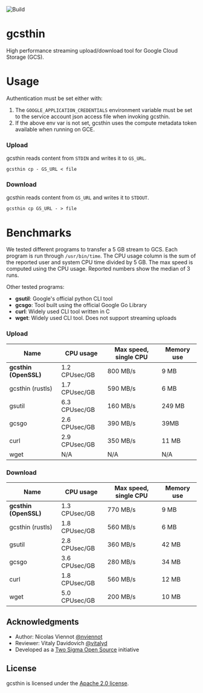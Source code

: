 ![Build](https://github.com/twosigma/gcsthin/workflows/Build/badge.svg)

gcsthin
=======

High performance streaming upload/download tool for Google Cloud Storage (GCS).

# Usage

Authentication must be set either with:
1) The `GOOGLE_APPLICATION_CREDENTIALS` environment variable must be set to the
   service account json access file when invoking gcsthin.
2) If the above env var is not set, gcsthin uses the compute metadata token
   available when running on GCE.

### Upload

gcsthin reads content from `STDIN` and writes it to `GS_URL`.

```
gcsthin cp - GS_URL < file
```

### Download

gcsthin reads content from `GS_URL` and writes it to `STDOUT`.

```
gcsthin cp GS_URL - > file
```

# Benchmarks

We tested different programs to transfer a 5 GB stream to GCS.
Each program is run through `/usr/bin/time`. The CPU usage column is the sum of
the reported user and system CPU time divided by 5 GB. The max speed is computed
using the CPU usage. Reported numbers show the median of 3 runs.

Other tested programs:
* **gsutil**: Google's official python CLI tool
* **gcsgo**: Tool built using the official Google Go Library
* **curl**: Widely used CLI tool written in C
* **wget**: Widely used CLI tool. Does not support streaming uploads

### Upload

Name                  | CPU usage     | Max speed, single CPU  | Memory use   |
--------------------- | ------------- | ---------------------- | ------------ |
**gcsthin (OpenSSL)** | 1.2 CPUsec/GB | 800 MB/s               | 9 MB         |
gcsthin (rustls)      | 1.7 CPUsec/GB | 590 MB/s               | 6 MB         |
gsutil                | 6.3 CPUsec/GB | 160 MB/s               | 249 MB       |
gcsgo                 | 2.6 CPUsec/GB | 390 MB/s               | 39MB         |
curl                  | 2.9 CPUsec/GB | 350 MB/s               | 11 MB        |
wget                  | N/A           | N/A                    | N/A          |

### Download

Name                   | CPU usage      | Max speed, single CPU  | Memory use   |
---------------------- | -------------- | ---------------------- | ------------ |
**gcsthin (OpenSSL)**  | 1.3 CPUsec/GB  | 770 MB/s               | 9 MB         |
gcsthin (rustls)       | 1.8 CPUsec/GB  | 560 MB/s               | 6 MB         |
gsutil                 | 2.8 CPUsec/GB  | 360 MB/s               | 42 MB        |
gcsgo                  | 3.6 CPUsec/GB  | 280 MB/s               | 34 MB        |
curl                   | 1.8 CPUsec/GB  | 560 MB/s               | 12 MB        |
wget                   | 5.0 CPUsec/GB  | 200 MB/s               | 10 MB        |


## Acknowledgments
* Author: Nicolas Viennot [@nviennot](https://github.com/nviennot)
* Reviewer: Vitaly Davidovich [@vitalyd](https://github.com/vitalyd)
* Developed as a [Two Sigma Open Source](https://opensource.twosigma.com) initiative

## License
gcsthin is licensed under the
[Apache 2.0 license](https://www.apache.org/licenses/LICENSE-2.0).
